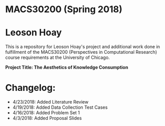 # MACS30200 (Spring 2018)
# Leoson Hoay

This is a repository for Leoson Hoay's project and additional work done in fulfillment of the MACS30200 (Perspectives in Computational Research) course requirements at the University of Chicago.

**Project Title: The Aesthetics of Knowledge Consumption**

# Changelog:
* 4/23/2018: Added Literature Review
* 4/19/2018: Added Data Collection Test Cases 
* 4/16/2018: Added Problem Set 1
* 4/3/2018: Added Proposal Slides

